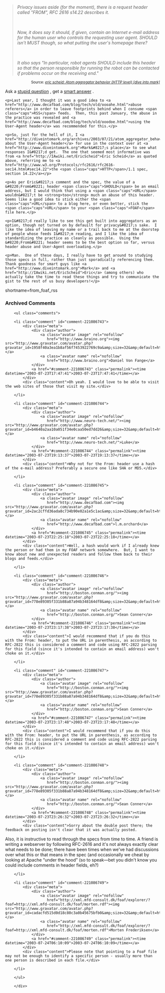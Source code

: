 <blockquote cite="http://diveintomark.org/archives/2003/07/21/atom_aggregator_behavior_http_level.html#c003152"><i>Privacy issues aside (for the moment), there is a request header called "FROM", RFC 2616 s14.22 describes it. 

<br /><br />
Now, it does say it should, if given, contain an Internet e-mail address for the human user who controls the requesting user agent.  SHOULD isn't MUST though, so what putting the user's homepage there?

<br /><br />
It also says "In particular, robot agents SHOULD include this header so that the person responsible for running the robot can be contacted if problems occur on the receiving end."</i></blockquote><div class="credit" align="right"><small>Source: <cite><a href="http://diveintomark.org/archives/2003/07/21/atom_aggregator_behavior_http_level.html#c003152">eric scheid: Atom aggregator behavior (HTTP level) [dive into mark]</a></cite></small></div>	<p>Ask a <a href="http://diveintomark.org/archives/2003/07/21/atom_aggregator_behavior_http_level.html#c003136">stupid question</a> , get a <a href="http://diveintomark.org/archives/2003/07/21/atom_aggregator_behavior_http_level.html#c003152">smart answer</a> .</p>

	<p>Last year, I thought it was a good idea to <a href="http://www.decafbad.com/blog/tech/old/oooahe.html">abuse referers</a> in order to leave footprints behind when I consume <span class="caps">RSS</span> feeds.  Then, this past January, the abuse in the practice was revealed and <a href="http://www.decafbad.com/blog/tech/old/ooodoe.html">using the User-Agent header</a> was recommended for this.</p>

	<p>So, just for the hell of it, I <a href="http://diveintomark.org/archives/2003/07/21/atom_aggregator_behavior_http_level.html#c003136">asked about the User-Agent header</a> for use in the context over at <a href="http://www.diveintomark.org">Mark&#8217;s place</a> to see what responses I&#8217;d get.  The one that seemed most informative was from <a href="http://IAwiki.net/EricScheid">Eric Scheid</a> as quoted above, referring me to <a href="http://www.w3.org/Protocols/rfc2616/rfc2616-sec14.html#sec14.22">the <span class="caps">HTTP</span>/1.1 spec, section 14.22</a></p>

	<p>As per Eric&#8217;s comment and the spec, the value of a &#8220;From&#8221; header <span class="caps">SHOULD</span> be an email address, but I would think that using a <span class="caps">URL</span> wouldn&#8217;t be <strong>too</strong> much an abuse of this header.  Seems like a good idea to stick either the <span class="caps">URL</span> to a blog here, or even better, stick the <span class="caps">URL</span> to your <span class="caps">FOAF</span> file here.</p>

	<p>I&#8217;d really like to see this get built into aggregators as an option, though not turned on by defauilt for privacy&#8217;s sake.  I like the idea of leaving my name or a trail back to me at the doorstep of people whose feeds I&#8217;m reading, and I like the idea of standardizing the practice as cleanly as possible.  Using the &#8220;From&#8221; header seems to be the best option so far, versus header abuse and User-Agent overloading.</p>

	<p>Man.  One of these days, I really have to get around to studying those specs in full, rather than just sporadically referencing them.  Thank goodness for smart guys like <a href="http://www.diveintomark.org">Mark</a> and <a href="http://IAwiki.net/EricScheid">Eric</a> (among others) who actually take the time to read these things and try to communicate the gist to the rest of us busy developers!</p>
<!--more-->
shortname=from_foaf_rss

<div id="comments" class="comments archived-comments">
            <h3>Archived Comments</h3>
            
        <ul class="comments">
            
        <li class="comment" id="comment-221086743">
            <div class="meta">
                <div class="author">
                    <a class="avatar image" rel="nofollow" 
                       href="http://www.braino.org"><img src="http://www.gravatar.com/avatar.php?gravatar_id=1958f40a3ea1b8af56f7453922769c9a&amp;size=32&amp;default=http://mediacdn.disqus.com/1320279820/images/noavatar32.png"/></a>
                    <a class="avatar name" rel="nofollow" 
                       href="http://www.braino.org">Daniel Von Fange</a>
                </div>
                <a href="#comment-221086743" class="permalink"><time datetime="2003-07-23T17:47:41">2003-07-23T17:47:41</time></a>
            </div>
            <div class="content">Oh yeah. I would love to be able to visit the web sites of those that visit my site.</div>
            
        </li>
    
        <li class="comment" id="comment-221086744">
            <div class="meta">
                <div class="author">
                    <a class="avatar image" rel="nofollow" 
                       href="http://www.neuro-tech.net/"><img src="http://www.gravatar.com/avatar.php?gravatar_id=b4640a2aa10a051f34e0caa50ed7dd26&amp;size=32&amp;default=http://mediacdn.disqus.com/1320279820/images/noavatar32.png"/></a>
                    <a class="avatar name" rel="nofollow" 
                       href="http://www.neuro-tech.net/">Luke</a>
                </div>
                <a href="#comment-221086744" class="permalink"><time datetime="2003-07-23T19:13:37">2003-07-23T19:13:37</time></a>
            </div>
            <div class="content">Why not for the From: header use a hash of the e-mail address? Preferably a secure one like SHA or MD5.</div>
            
        </li>
    
        <li class="comment" id="comment-221086745">
            <div class="meta">
                <div class="author">
                    <a class="avatar image" rel="nofollow" 
                       href="http://www.decafbad.com"><img src="http://www.gravatar.com/avatar.php?gravatar_id=2ac2cffd36ada8c734b90e02a1e5c1ac&amp;size=32&amp;default=http://mediacdn.disqus.com/1320279820/images/noavatar32.png"/></a>
                    <a class="avatar name" rel="nofollow" 
                       href="http://www.decafbad.com">l.m.orchard</a>
                </div>
                <a href="#comment-221086745" class="permalink"><time datetime="2003-07-23T22:25:18">2003-07-23T22:25:18</time></a>
            </div>
            <div class="content">Well, a hash would work if I already knew the person or had them in my FOAF network somewhere.  But, I want to know about new and unexpected readers and follow them back to their blogs and feeds.</div>
            
        </li>
    
        <li class="comment" id="comment-221086746">
            <div class="meta">
                <div class="author">
                    <a class="avatar image" rel="nofollow" 
                       href="http://boston.conman.org/"><img src="http://www.gravatar.com/avatar.php?gravatar_id=778e89305f331b88a87a94b348164df8&amp;size=32&amp;default=http://mediacdn.disqus.com/1320279820/images/noavatar32.png"/></a>
                    <a class="avatar name" rel="nofollow" 
                       href="http://boston.conman.org/">Sean Conner</a>
                </div>
                <a href="#comment-221086746" class="permalink"><time datetime="2003-07-23T23:17:38">2003-07-23T23:17:38</time></a>
            </div>
            <div class="content">I would recommend that if you do this with the From: header, to put the URL in parenthesis, as according to RFC-2822 this is considered a comment and code using RFC-2822 parsing for this field (since it's intended to contain an email address) won't choke on it.</div>
            
        </li>
    
        <li class="comment" id="comment-221086747">
            <div class="meta">
                <div class="author">
                    <a class="avatar image" rel="nofollow" 
                       href="http://boston.conman.org/"><img src="http://www.gravatar.com/avatar.php?gravatar_id=778e89305f331b88a87a94b348164df8&amp;size=32&amp;default=http://mediacdn.disqus.com/1320279820/images/noavatar32.png"/></a>
                    <a class="avatar name" rel="nofollow" 
                       href="http://boston.conman.org/">Sean Conner</a>
                </div>
                <a href="#comment-221086747" class="permalink"><time datetime="2003-07-23T23:17:48">2003-07-23T23:17:48</time></a>
            </div>
            <div class="content">I would recommend that if you do this with the From: header, to put the URL in parenthesis, as according to RFC-2822 this is considered a comment and code using RFC-2822 parsing for this field (since it's intended to contain an email address) won't choke on it.</div>
            
        </li>
    
        <li class="comment" id="comment-221086748">
            <div class="meta">
                <div class="author">
                    <a class="avatar image" rel="nofollow" 
                       href="http://boston.conman.org/"><img src="http://www.gravatar.com/avatar.php?gravatar_id=778e89305f331b88a87a94b348164df8&amp;size=32&amp;default=http://mediacdn.disqus.com/1320279820/images/noavatar32.png"/></a>
                    <a class="avatar name" rel="nofollow" 
                       href="http://boston.conman.org/">Sean Conner</a>
                </div>
                <a href="#comment-221086748" class="permalink"><time datetime="2003-07-23T23:26:32">2003-07-23T23:26:32</time></a>
            </div>
            <div class="content">Sorry about the double post there; the feedback on posting isn't clear that it was actually posted.

Also, it is instructive to read through the specs from time to time.  A friend is writing a webserver by following RFC-2616 and it's not always exactly clear what needs to be done; there have been times when we've had discussions over what this or that means in the spec (and occasionally we cheat by looking at Apache &ldquo;under the hood&rdquo; (so to speak&mdash;bet you didn't know you could include comments in header fields, eh?)</div>
            
        </li>
    
        <li class="comment" id="comment-221086749">
            <div class="meta">
                <div class="author">
                    <a class="avatar image" rel="nofollow" 
                       href="http://xml.mfd-consult.dk/foaf/explorer/?foaf=http://xml.mfd-consult.dk/foaf/morten.rdf"><img src="http://www.gravatar.com/avatar.php?gravatar_id=cadacfd515d0d18c80c3a0b45675bfb0&amp;size=32&amp;default=http://mediacdn.disqus.com/1320279820/images/noavatar32.png"/></a>
                    <a class="avatar name" rel="nofollow" 
                       href="http://xml.mfd-consult.dk/foaf/explorer/?foaf=http://xml.mfd-consult.dk/foaf/morten.rdf">Morten Frederiksen</a>
                </div>
                <a href="#comment-221086749" class="permalink"><time datetime="2003-07-24T06:10:09">2003-07-24T06:10:09</time></a>
            </div>
            <div class="content">Please note that pointing to a FoaF file may not be enough to identify a specific person - usually more than one person is described in each file.</div>
            
        </li>
    
        </ul>
    
        </div>
    
